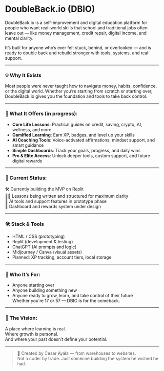 # DoubleBack.io (DBIO)

DoubleBack.io is a self-improvement and digital education platform for people who want real-world skills that school and traditional jobs often leave out — like money management, credit repair, digital income, and mental clarity.

It’s built for anyone who’s ever felt stuck, behind, or overlooked — and is ready to double back and rebuild stronger with tools, systems, and real support.

---

### 💡 Why It Exists

Most people were never taught how to navigate money, habits, confidence, or the digital world. Whether you’re starting from scratch or starting over, DoubleBack.io gives you the foundation and tools to take back control.

---

### 🔧 What It Offers (in progress):
- **Core Life Lessons**: Practical guides on credit, saving, crypto, AI, wellness, and more  
- **Gamified Learning**: Earn XP, badges, and level up your skills  
- **AI Coaching Tools**: Voice-activated affirmations, mindset support, and smart guidance  
- **Simple Dashboards**: Track your goals, progress, and daily wins  
- **Pro & Elite Access**: Unlock deeper tools, custom support, and future digital rewards  

---

### 📌 Current Status:
🛠 Currently building the MVP on Replit  
✍🏽 Lessons being written and structured for maximum clarity  
🧠 AI tools and support features in prototype phase  
🎨 Dashboard and rewards system under design

---

### 🛠 Stack & Tools
- HTML / CSS (prototyping)
- Replit (development & testing)
- ChatGPT (AI prompts and logic)
- Midjourney / Canva (visual assets)
- Planned: XP tracking, account tiers, local storage

---

### 🌱 Who It’s For:
- Anyone starting over  
- Anyone building something new  
- Anyone ready to grow, learn, and take control of their future  
Whether you're 17 or 57 — DBIO is for the comeback.

---

### 🔮 The Vision:
A place where learning is real.  
Where growth is personal.  
And where your past doesn’t define your potential.

---

> 👤 Created by Cesar Ayala — from warehouses to websites.  
> Not a coder by trade. Just someone building the system he wished he had.
